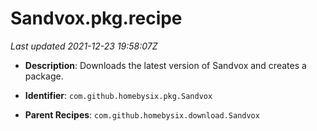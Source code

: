 # Sandvox.pkg.recipe

_Last updated 2021-12-23 19:58:07Z_

- **Description**: Downloads the latest version of Sandvox and creates a package.

- **Identifier**: `com.github.homebysix.pkg.Sandvox`

- **Parent Recipes**: `com.github.homebysix.download.Sandvox`